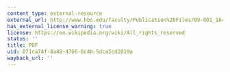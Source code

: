 ```yaml
---
content_type: external-resource
external_url: http://www.hbs.edu/faculty/Publication%20Files/09-001_1649ed2c-1ee6-491e-a163-c3def5e47c5d.pdf
has_external_license_warning: true
license: https://en.wikipedia.org/wiki/All_rights_reserved
status: ''
title: PDF
uid: 071ca74f-8a48-4766-8c4b-5dca5cd2019a
wayback_url: ''
---
```

